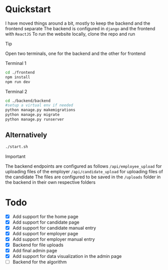 # Quickstart
I have moved things around a bit, mostly to keep the backend and the frontend separate
The backend is configured in `django` and the frontend with `ReactJS`
To run the website locally, clone the repo and run

> [!TIP]
> Open two terminals, one for the backend and the other for frontend

Terminal 1
```bash
cd ./frontend
npm install
npm run dev
```

Terminal 2
```bash
cd ./backend/backend
#setup a virtual env if needed
python manage.py makemigrations
python manage.py migrate
python manage.py runserver
```

## Alternatively
```bash
./start.sh
```

> [!IMPORTANT]
> The backend endpoints are configured as follows
>   `/api/employee_upload` for uploading files of the employer
>   `/api/candidate_upload` for uploading files of the candidate
> The files are configured to be saved in the `/uploads` folder in the backend in their own respective folders

# Todo
- [x] Add support for the home page 
- [x] Add support for candidate page 
- [x] Add support for candidate manual entry
- [x] Add support for employer page
- [x] Add support for employer manual entry
- [x] Backend for file uploads
- [x] Add final admin page
- [x] Add support for data visualization in the admin page
- [ ] Backend for the algorithm
